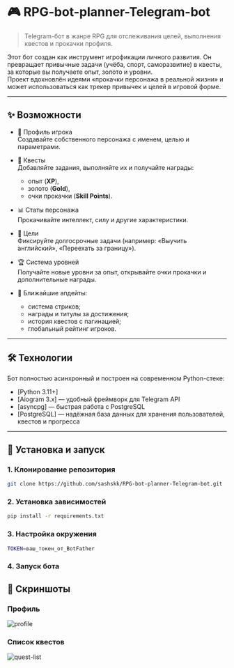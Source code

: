 # 🎮 RPG-bot-planner-Telegram-bot

> Telegram-бот в жанре RPG для отслеживания целей, выполнения квестов и прокачки профиля.  

Этот бот создан как инструмент игрофикации личного развития. Он превращает привычные задачи (учёба, спорт, саморазвитие) в квесты, за которые вы получаете опыт, золото и уровни.  
Проект вдохновлён идеями «прокачки персонажа в реальной жизни» и может использоваться как трекер привычек и целей в игровой форме.  

---

## ✨ Возможности

- 👤 Профиль игрока  
  Создавайте собственного персонажа с именем, целью и параметрами.  

- 📜 Квесты  
  Добавляйте задания, выполняйте их и получайте награды:  
  - опыт (**XP**),  
  - золото (**Gold**),  
  - очки прокачки (**Skill Points**).  

- 📊 Статы персонажа  
  Прокачивайте интеллект, силу и другие характеристики.  

- 🎯 Цели  
  Фиксируйте долгосрочные задачи (например: «Выучить английский», «Переехать за границу»).  

- 🏆 Система уровней  
  Получайте новые уровни за опыт, открывайте очки прокачки и дополнительные награды.  

- 🔮 Ближайшие апдейты:  
  - система стриков;  
  - награды и титулы за достижения;  
  - история квестов с пагинацией;  
  - глобальный рейтинг игроков.  

---

## 🛠 Технологии

Бот полностью асинхронный и построен на современном Python-стеке:

- [Python 3.11+]
- [Aiogram 3.x] — удобный фреймворк для Telegram API  
- [asyncpg] — быстрая работа с PostgreSQL  
- [PostgreSQL] — надёжная база данных для хранения пользователей, квестов и прогресса  

---

## 🚀 Установка и запуск

### 1. Клонирование репозитория
```bash
git clone https://github.com/sashskk/RPG-bot-planner-Telegram-bot.git
```
### 2. Установка зависимостей
```bash
pip install -r requirements.txt
```
### 3. Настройка окружения
```bash
TOKEN=ваш_токен_от_BotFather
```
### 4. Запуск бота

## 📸 Скриншоты
### Профиль
![profile](Screenshots/Profile.jpg)
### Список квестов
![quest-list](Screenshots/Quest-list.jpg)


